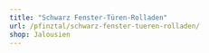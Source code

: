 ```yaml
---
title: "Schwarz Fenster-Türen-Rolladen"
url: /pfinztal/schwarz-fenster-tueren-rolladen/
shop: Jalousien
---
```

